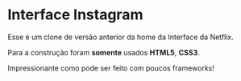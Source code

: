 # **Interface Instagram**

Esse é um clone de versão anterior da home da Interface da Netflix.

Para a construção foram **somente** usados **HTML5**, **CSS3**.

Impressionante como pode ser feito com poucos frameworks!
